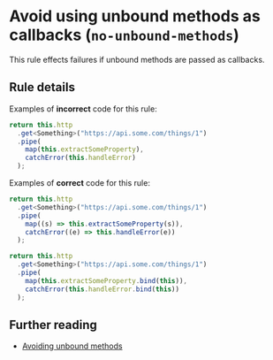 # Avoid using unbound methods as callbacks (`no-unbound-methods`)

This rule effects failures if unbound methods are passed as callbacks.

## Rule details

Examples of **incorrect** code for this rule:

<!-- prettier-ignore -->
```ts
return this.http
  .get<Something>("https://api.some.com/things/1")
  .pipe(
    map(this.extractSomeProperty),
    catchError(this.handleError)
  );
```

Examples of **correct** code for this rule:

<!-- prettier-ignore -->
```ts
return this.http
  .get<Something>("https://api.some.com/things/1")
  .pipe(
    map((s) => this.extractSomeProperty(s)),
    catchError((e) => this.handleError(e))
  );
```

<!-- prettier-ignore -->
```ts
return this.http
  .get<Something>("https://api.some.com/things/1")
  .pipe(
    map(this.extractSomeProperty.bind(this)),
    catchError(this.handleError.bind(this))
  );
```

## Further reading

- [Avoiding unbound methods](https://ncjamieson.com/avoiding-unbound-methods/)
